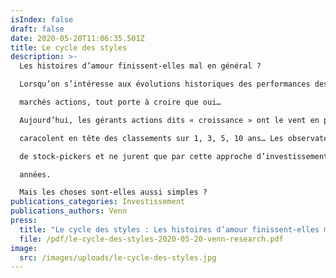 ```yaml
---
isIndex: false
draft: false
date: 2020-05-20T11:06:35.501Z
title: Le cycle des styles
description: >-
  Les histoires d’amour finissent-elles mal en général ?

  Lorsqu’on s’intéresse aux évolutions historiques des performances des différents styles sur les

  marchés actions, tout porte à croire que oui…

  Aujourd’hui, les gérants actions dits « croissance » ont le vent en poupe ! Leurs fonds

  caracolent en tête des classements sur 1, 3, 5, 10 ans… Les observateurs louent leurs qualités

  de stock-pickers et ne jurent que par cette approche d’investissement depuis quelques

  années.

  Mais les choses sont-elles aussi simples ?
publications_categories: Investissement
publications_authors: Venn
press:
  title: "Le cycle des styles : Les histoires d’amour finissent-elles mal ?"
  file: /pdf/le-cycle-des-styles-2020-05-20-venn-research.pdf
image:
  src: /images/uploads/le-cycle-des-styles.jpg
---
```

